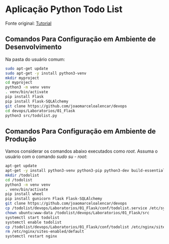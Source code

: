 # Aplicação Python Todo List

Fonte original: [Tutorial](https://www.python-engineer.com/posts/flask-todo-app/)

## Comandos Para Configuração em Ambiente de Desenvolvimento

Na pasta do usuário comum:

```bash
sudo apt-get update
sudo apt-get -y install python3-venv
mkdir myproject
cd myproject
python3 -m venv venv
. venv/bin/activate
pip install Flask
pip install Flask-SQLAlchemy
git clone https://github.com/joaomarceloalencar/devops
cd devops/Laboratorios/01_Flask
python3 src/todolist.py
```

## Comandos Para Configuração em Ambiente de Produção

Vamos considerar os comandos abaixo executados como _root_. Assuma o usuário com o comando _sudo su - root_:

```bash
apt-get update
apt-get -y install python3-venv python3-pip python3-dev build-essential libssl-dev libffi-dev python3-setuptools nginx
mkdir /todolist
cd /todolist
python3 -m venv venv
. venv/bin/activate
pip install wheel
pip install gunicorn Flask Flask-SQLAlchemy
git clone https://github.com/joaomarceloalencar/devops
cp /todolist/devops/Laboratorios/01_Flask/conf/todolist.service /etc/systemd/system/
chown ubuntu:www-data /todolist/devops/Laboratorios/01_Flask/src
systemctl start todolist
systemctl enable todolist 
cp /todolist/devops/Laboratorios/01_Flask/conf/todolist /etc/nginx/sites-available/
rm /etc/nginx/sites-enabled/default
systemctl restart nginx
```
